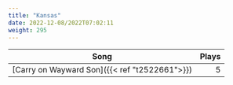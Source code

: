 ```yaml
---
title: "Kansas"
date: 2022-12-08/2022T07:02:11
weight: 295
---
```




 Song | Plays 
----- | -----:
[Carry on Wayward Son]({{< ref "t2522661">}}) | 5
